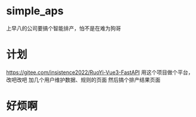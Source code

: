 # simple_aps
上早八的公司要搞个智能排产，怕不是在难为狗哥

# 计划
https://gitee.com/insistence2022/RuoYi-Vue3-FastAPI
用这个项目做个平台，改吧改吧
加几个用户维护数据、规则的页面
然后搞个排产结果页面

# 好烦啊

